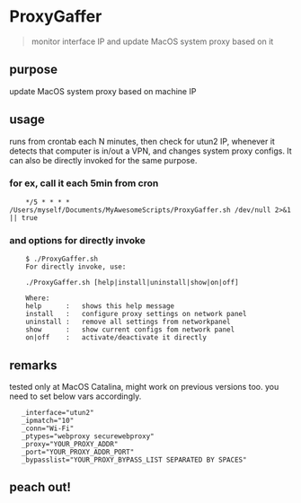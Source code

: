 # ProxyGaffer
> monitor interface IP and update MacOS system proxy based on it

## purpose

update MacOS system proxy based on machine IP

## usage

runs from crontab each N minutes, then check for utun2 IP, whenever it detects that computer is in/out a VPN, and changes system proxy configs. It can also be directly invoked for the same purpose.

### for ex, call it each 5min from cron

        */5 * * * * /Users/myself/Documents/MyAwesomeScripts/ProxyGaffer.sh /dev/null 2>&1 || true

### and options for directly invoke

        $ ./ProxyGaffer.sh 
        For directly invoke, use:

        ./ProxyGaffer.sh [help|install|uninstall|show|on|off]

        Where:
        help      :   shows this help message
        install   :   configure proxy settings on network panel
        uninstall :   remove all settings from networkpanel
        show      :   show current configs fom network panel
        on|off    :   activate/deactivate it directly

## remarks

tested only at MacOS Catalina, might work on previous versions too. you need to set below vars accordingly.

       _interface="utun2"
       _ipmatch="10"
       _conn="Wi-Fi"
       _ptypes="webproxy securewebproxy"
       _proxy="YOUR_PROXY_ADDR" 
       _port="YOUR_PROXY_ADDR_PORT" 
       _bypasslist="YOUR_PROXY_BYPASS_LIST SEPARATED BY SPACES"

## peach out!
